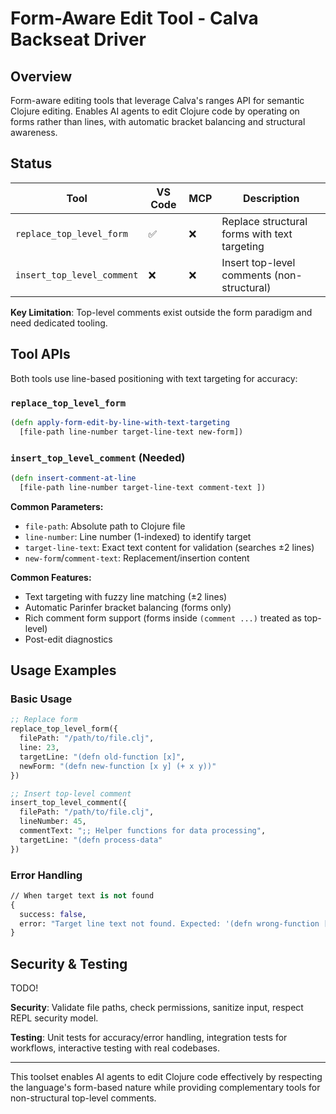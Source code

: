 # Form-Aware Edit Tool - Calva Backseat Driver

## Overview

Form-aware editing tools that leverage Calva's ranges API for semantic Clojure editing. Enables AI agents to edit Clojure code by operating on forms rather than lines, with automatic bracket balancing and structural awareness.

## Status

| Tool | VS Code | MCP | Description |
|------|---------|-----|-------------|
| `replace_top_level_form` | ✅ | ❌ | Replace structural forms with text targeting |
| `insert_top_level_comment` | ❌ | ❌ | Insert top-level comments (non-structural) |

**Key Limitation**: Top-level comments exist outside the form paradigm and need dedicated tooling.

## Tool APIs

Both tools use line-based positioning with text targeting for accuracy:

### `replace_top_level_form`
```clojure
(defn apply-form-edit-by-line-with-text-targeting
  [file-path line-number target-line-text new-form])
```

### `insert_top_level_comment` (Needed)
```clojure
(defn insert-comment-at-line
  [file-path line-number target-line-text comment-text ])
```

**Common Parameters:**
- `file-path`: Absolute path to Clojure file
- `line-number`: Line number (1-indexed) to identify target
- `target-line-text`: Exact text content for validation (searches ±2 lines)
- `new-form`/`comment-text`: Replacement/insertion content

**Common Features:**
- Text targeting with fuzzy line matching (±2 lines)
- Automatic Parinfer bracket balancing (forms only)
- Rich comment form support (forms inside `(comment ...)` treated as top-level)
- Post-edit diagnostics


## Usage Examples

### Basic Usage
```clojure
;; Replace form
replace_top_level_form({
  filePath: "/path/to/file.clj",
  line: 23,
  targetLine: "(defn old-function [x]",
  newForm: "(defn new-function [x y] (+ x y))"
})

;; Insert top-level comment
insert_top_level_comment({
  filePath: "/path/to/file.clj",
  lineNumber: 45,
  commentText: ";; Helper functions for data processing",
  targetLine: "(defn process-data"
})
```

### Error Handling
```clojure
// When target text is not found
{
  success: false,
  error: "Target line text not found. Expected: '(defn wrong-function [x]' near line 23"
}
```


## Security & Testing

TODO!

**Security**: Validate file paths, check permissions, sanitize input, respect REPL security model.

**Testing**: Unit tests for accuracy/error handling, integration tests for workflows, interactive testing with real codebases.

---

This toolset enables AI agents to edit Clojure code effectively by respecting the language's form-based nature while providing complementary tools for non-structural top-level comments.
